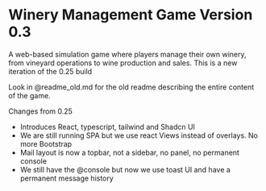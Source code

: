 
# Winery Management Game Version 0.3

A web-based simulation game where players manage their own winery, from vineyard operations to wine production and sales.
This is a new iteration of the 0.25 build

Look in @readme_old.md for the old readme describing the entire content of the game. 

Changes from 0.25
 - Introduces React, typescript, tailwind and Shadcn UI
 - We are still running SPA but we use react Views instead of overlays. No more Bootstrap
 - Mail layout is now a topbar, not a sidebar, no panel, no permanent console
 - We still have the @console but now we use toast UI and have a permanent message history